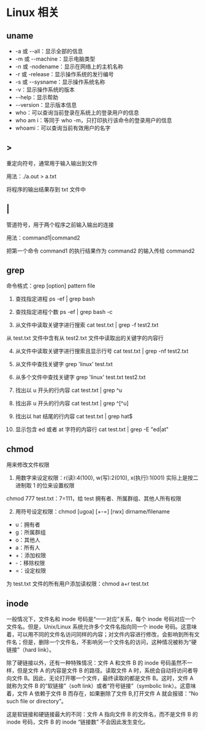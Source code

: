 # Linux 相关
## uname 
- -a 或 --all：显示全部的信息
- -m 或 --machine：显示电脑类型
- -n 或 -nodename：显示在网络上的主机名称
- -r 或 -release：显示操作系统的发行编号
- -s 或 --sysname：显示操作系统名称
- -v：显示操作系统的版本
- --help：显示帮助
- --version：显示版本信息
- who：可以查询当前登录在系统上的登录用户的信息
- who am i：等同于 who -m，只打印执行该命令的登录用户的信息
- whoami：可以查询当前有效用户的名字

## >
重定向符号，通常用于输入输出到文件

用法：./a.out > a.txt

将程序的输出结果存到 txt 文件中

## |
管道符号，用于两个程序之前输入输出的连接

用法：command1|command2

把第一个命令 command1 的执行结果作为 command2 的输入传给 command2

## grep
命令格式：grep [option] pattern file

1. 查找指定进程
ps -ef | grep bash 

2. 查找指定进程个数
ps -ef | grep bash -c

3. 从文件中读取关键字进行搜索
cat test.txt | grep -f test2.txt

从 test.txt 文件中含有从 test2.txt 文件中读取出的关键字的内容行

4. 从文件中读取关键字进行搜索且显示行号
cat test.txt | grep -nf test2.txt

5. 从文件中查找关键字
grep 'linux' test.txt

6. 从多个文件中查找关键字
grep 'linux' test.txt test2.txt

7. 找出以 u 开头的行内容
cat test.txt | grep ^u

8. 找出非 u 开头的行内容
cat test.txt | grep ^[^u]

9. 找出以 hat 结尾的行内容
cat test.txt | grep hat$

10. 显示包含 ed 或者 at 字符的内容行
cat test.txt | grep -E "ed|at"

## chmod
用来修改文件权限

1. 用数字来设定权限：r(读):4(100), w(写):2(010), x(执行):1(001)
实际上是按二进制取 1 的位来设置权限

chmod 777 test.txt：7=111，给 test 拥有者、所属群组、其他人所有权限

2. 用符号设定权限：chmod [ugoa] [+-=] [rwx] dirname/filename
- u：拥有者
- g：所属群组
- o：其他人
- a：所有人
- +：添加权限
- -：移除权限
- =：设定权限

为 test.txt 文件的所有用户添加读权限：chmod a+r test.txt

## inode
一般情况下，文件名和 inode 号码是“一一对应”关系，每个 inode 号码对应一个文件名。但是，Unix/Linux 系统允许多个文件名指向同一个 inode 号码。这意味着，可以用不同的文件名访问同样的内容；对文件内容进行修改，会影响到所有文件名；但是，删除一个文件名，不影响另一个文件名的访问，这种情况被称为“硬链接”（hard link）。

除了硬链接以外，还有一种特殊情况：文件 A 和文件 B 的 inode 号码虽然不一样，但是文件 A 的内容是文件 B 的路径。读取文件 A 时，系统会自动将访问者导向文件 B。因此，无论打开哪一个文件，最终读取的都是文件 B。这时，文件 A 就称为文件 B 的“软链接”（soft link）或者“符号链接”（symbolic link）。这意味着，文件 A 依赖于文件 B 而存在，如果删除了文件 B,打开文件 A 就会报错：“No such file or directory”。

这是软链接和硬链接最大的不同：文件 A 指向文件 B 的文件名，而不是文件 B 的 inode 号码，文件 B 的 inode “链接数” 不会因此发生变化。


































